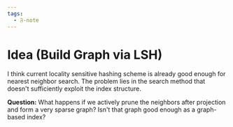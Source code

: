 ```yaml
---
tags:
  - 𝔉-note
---
```

# Idea (Build Graph via LSH)

I think current locality sensitive hashing scheme is already good enough for nearest neighbor search. The problem lies in the search method that doesn't sufficiently exploit the index structure. 

**Question:** What happens if we actively prune the neighbors after projection and form a very sparse graph? Isn't that graph good enough as a graph-based index?

